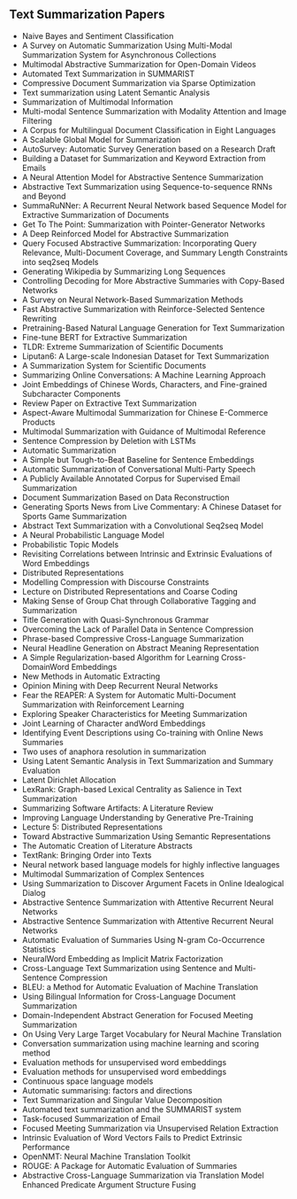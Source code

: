 <h2>Text Summarization Papers </h2>



<ul>

                             

 <li><a target="_blank" href="https://github.com/manjunath5496/Text-Summarization-Papers/blob/master/kl(1).pdf" style="text-decoration:none;">Naive Bayes and Sentiment
Classification</a></li>

 <li><a target="_blank" href="https://github.com/manjunath5496/Text-Summarization-Papers/blob/master/kl(2).pdf" style="text-decoration:none;">A Survey on Automatic Summarization Using Multi-Modal Summarization System for Asynchronous Collections</a></li>

<li><a target="_blank" href="https://github.com/manjunath5496/Text-Summarization-Papers/blob/master/kl(3).pdf" style="text-decoration:none;">Multimodal Abstractive Summarization for Open-Domain Videos</a></li>
 <li><a target="_blank" href="https://github.com/manjunath5496/Text-Summarization-Papers/blob/master/kl(4).pdf" style="text-decoration:none;">Automated Text Summarization in SUMMARIST</a></li>                              
<li><a target="_blank" href="https://github.com/manjunath5496/Text-Summarization-Papers/blob/master/kl(5).pdf" style="text-decoration:none;">Compressive Document Summarization via Sparse Optimization</a></li>
<li><a target="_blank" href="https://github.com/manjunath5496/Text-Summarization-Papers/blob/master/kl(6).pdf" style="text-decoration:none;">Text summarization using Latent Semantic Analysis</a></li>
 <li><a target="_blank" href="https://github.com/manjunath5496/Text-Summarization-Papers/blob/master/kl(7).pdf" style="text-decoration:none;">Summarization of Multimodal Information</a></li>

 <li><a target="_blank" href="https://github.com/manjunath5496/Text-Summarization-Papers/blob/master/kl(8).pdf" style="text-decoration:none;"> Multi-modal Sentence Summarization with Modality Attention and Image Filtering </a></li>
   <li><a target="_blank" href="https://github.com/manjunath5496/Text-Summarization-Papers/blob/master/kl(9).pdf" style="text-decoration:none;">A Corpus for Multilingual Document Classification in Eight Languages</a></li>
  
   
 <li><a target="_blank" href="https://github.com/manjunath5496/Text-Summarization-Papers/blob/master/kl(10).pdf" style="text-decoration:none;">A Scalable Global Model for Summarization</a></li>                              
<li><a target="_blank" href="https://github.com/manjunath5496/Text-Summarization-Papers/blob/master/kl(11).pdf" style="text-decoration:none;">AutoSurvey: Automatic Survey Generation based on a Research Draft</a></li>
<li><a target="_blank" href="https://github.com/manjunath5496/Text-Summarization-Papers/blob/master/kl(12).pdf" style="text-decoration:none;">Building a Dataset for Summarization and Keyword Extraction from Emails</a></li>
<li><a target="_blank" href="https://github.com/manjunath5496/Text-Summarization-Papers/blob/master/kl(13).pdf" style="text-decoration:none;">A Neural Attention Model for Abstractive Sentence Summarization</a></li>

<li><a target="_blank" href="https://github.com/manjunath5496/Text-Summarization-Papers/blob/master/kl(14).pdf" style="text-decoration:none;">Abstractive Text Summarization using Sequence-to-sequence RNNs and Beyond</a></li>
                              
<li><a target="_blank" href="https://github.com/manjunath5496/Text-Summarization-Papers/blob/master/kl(15).pdf" style="text-decoration:none;">SummaRuNNer: A Recurrent Neural Network based Sequence Model for Extractive Summarization of Documents</a></li>

<li><a target="_blank" href="https://github.com/manjunath5496/Text-Summarization-Papers/blob/master/kl(16).pdf" style="text-decoration:none;">Get To The Point: Summarization with Pointer-Generator Networks</a></li>

  <li><a target="_blank" href="https://github.com/manjunath5496/Text-Summarization-Papers/blob/master/kl(17).pdf" style="text-decoration:none;">A Deep Reinforced Model for Abstractive Summarization</a></li>   
  
<li><a target="_blank" href="https://github.com/manjunath5496/Text-Summarization-Papers/blob/master/kl(18).pdf" style="text-decoration:none;">Query Focused Abstractive Summarization: Incorporating Query Relevance, Multi-Document Coverage, and Summary Length Constraints into seq2seq Models</a></li> 

  
<li><a target="_blank" href="https://github.com/manjunath5496/Text-Summarization-Papers/blob/master/kl(19).pdf" style="text-decoration:none;">Generating Wikipedia by Summarizing Long Sequences</a></li> 

<li><a target="_blank" href="https://github.com/manjunath5496/Text-Summarization-Papers/blob/master/kl(20).pdf" style="text-decoration:none;">Controlling Decoding for More Abstractive Summaries with Copy-Based Networks</a></li>

<li><a target="_blank" href="https://github.com/manjunath5496/Text-Summarization-Papers/blob/master/kl(21).pdf" style="text-decoration:none;">A Survey on Neural Network-Based
Summarization Methods</a></li>
<li><a target="_blank" href="https://github.com/manjunath5496/Text-Summarization-Papers/blob/master/kl(22).pdf" style="text-decoration:none;">Fast Abstractive Summarization with
Reinforce-Selected Sentence Rewriting</a></li> 
 <li><a target="_blank" href="https://github.com/manjunath5496/Text-Summarization-Papers/blob/master/kl(23).pdf" style="text-decoration:none;">Pretraining-Based Natural Language Generation for Text Summarization</a></li> 
 

   <li><a target="_blank" href="https://github.com/manjunath5496/Text-Summarization-Papers/blob/master/kl(24).pdf" style="text-decoration:none;">Fine-tune BERT for Extractive Summarization</a></li>
 
   <li><a target="_blank" href="https://github.com/manjunath5496/Text-Summarization-Papers/blob/master/kl(25).pdf" style="text-decoration:none;">TLDR: Extreme Summarization of Scientific Documents</a></li>                              
 <li><a target="_blank" href="https://github.com/manjunath5496/Text-Summarization-Papers/blob/master/kl(26).pdf" style="text-decoration:none;">Liputan6: A Large-scale Indonesian Dataset for Text Summarization</a></li>
 <li><a target="_blank" href="https://github.com/manjunath5496/Text-Summarization-Papers/blob/master/kl(27).pdf" style="text-decoration:none;">A Summarization System for Scientific Documents</a></li>
   
 
   <li><a target="_blank" href="https://github.com/manjunath5496/Text-Summarization-Papers/blob/master/kl(28).pdf" style="text-decoration:none;">Summarizing Online Conversations: A Machine Learning Approach</a></li>
 
   <li><a target="_blank" href="https://github.com/manjunath5496/Text-Summarization-Papers/blob/master/kl(29).pdf" style="text-decoration:none;">Joint Embeddings of Chinese Words, Characters, and Fine-grained Subcharacter Components </a></li>                              

  <li><a target="_blank" href="https://github.com/manjunath5496/Text-Summarization-Papers/blob/master/kl(30).pdf" style="text-decoration:none;">Review Paper on Extractive Text Summarization</a></li>
 
   <li><a target="_blank" href="https://github.com/manjunath5496/Text-Summarization-Papers/blob/master/kl(31).pdf" style="text-decoration:none;">Aspect-Aware Multimodal Summarization for Chinese E-Commerce Products</a></li> 
    <li><a target="_blank" href="https://github.com/manjunath5496/Text-Summarization-Papers/blob/master/kl(32).pdf" style="text-decoration:none;">Multimodal Summarization with Guidance of Multimodal Reference</a></li> 

   <li><a target="_blank" href="https://github.com/manjunath5496/Text-Summarization-Papers/blob/master/kl(33).pdf" style="text-decoration:none;">Sentence Compression by Deletion with LSTMs</a></li>                              

  <li><a target="_blank" href="https://github.com/manjunath5496/Text-Summarization-Papers/blob/master/kl(34).pdf" style="text-decoration:none;">Automatic Summarization</a></li> 
 
  <li><a target="_blank" href="https://github.com/manjunath5496/Text-Summarization-Papers/blob/master/kl(35).pdf" style="text-decoration:none;">A Simple but Tough-to-Beat Baseline for Sentence Embeddings</a></li> 

  <li><a target="_blank" href="https://github.com/manjunath5496/Text-Summarization-Papers/blob/master/kl(36).pdf" style="text-decoration:none;">Automatic Summarization of Conversational Multi-Party Speech</a></li> 
 
<li><a target="_blank" href="https://github.com/manjunath5496/Text-Summarization-Papers/blob/master/kl(37).pdf" style="text-decoration:none;">A Publicly Available Annotated Corpus for Supervised Email Summarization</a></li>
 <li><a target="_blank" href="https://github.com/manjunath5496/Text-Summarization-Papers/blob/master/kl(38).pdf" style="text-decoration:none;">Document Summarization Based on Data Reconstruction</a></li>
<li><a target="_blank" href="https://github.com/manjunath5496/Text-Summarization-Papers/blob/master/kl(39).pdf" style="text-decoration:none;">Generating Sports News from Live Commentary: A Chinese Dataset for Sports Game Summarization</a></li>
 <li><a target="_blank" href="https://github.com/manjunath5496/Text-Summarization-Papers/blob/master/kl(40).pdf" style="text-decoration:none;">Abstract Text Summarization with a Convolutional Seq2seq Model</a></li>                              
<li><a target="_blank" href="https://github.com/manjunath5496/Text-Summarization-Papers/blob/master/kl(41).pdf" style="text-decoration:none;">A Neural Probabilistic Language Model</a></li>
<li><a target="_blank" href="https://github.com/manjunath5496/Text-Summarization-Papers/blob/master/kl(42).pdf" style="text-decoration:none;">Probabilistic
Topic Models</a></li>
 
  <li><a target="_blank" href="https://github.com/manjunath5496/Text-Summarization-Papers/blob/master/kl(43).pdf" style="text-decoration:none;">Revisiting Correlations between Intrinsic and Extrinsic Evaluations of Word Embeddings</a></li>
 <li><a target="_blank" href="https://github.com/manjunath5496/Text-Summarization-Papers/blob/master/kl(44).pdf" style="text-decoration:none;">Distributed Representations</a></li>
   <li><a target="_blank" href="https://github.com/manjunath5496/Text-Summarization-Papers/blob/master/kl(45).pdf" style="text-decoration:none;">Modelling Compression with Discourse Constraints</a></li>  
   
<li><a target="_blank" href="https://github.com/manjunath5496/Text-Summarization-Papers/blob/master/kl(46).pdf" style="text-decoration:none;">Lecture on Distributed Representations and Coarse Coding</a></li> 
                             
<li><a target="_blank" href="https://github.com/manjunath5496/Text-Summarization-Papers/blob/master/kl(47).pdf" style="text-decoration:none;">Making Sense of Group Chat through Collaborative Tagging and Summarization</a></li>
<li><a target="_blank" href="https://github.com/manjunath5496/Text-Summarization-Papers/blob/master/kl(48).pdf" style="text-decoration:none;">Title Generation with Quasi-Synchronous Grammar</a></li>

<li><a target="_blank" href="https://github.com/manjunath5496/Text-Summarization-Papers/blob/master/kl(49).pdf" style="text-decoration:none;">Overcoming the Lack of Parallel Data in Sentence Compression</a></li>
                              
<li><a target="_blank" href="https://github.com/manjunath5496/Text-Summarization-Papers/blob/master/kl(50).pdf" style="text-decoration:none;">Phrase-based Compressive Cross-Language Summarization</a></li>
<li><a target="_blank" href="https://github.com/manjunath5496/Text-Summarization-Papers/blob/master/kl(51).pdf" style="text-decoration:none;">Neural Headline Generation on Abstract Meaning Representation</a></li>
<li><a target="_blank" href="https://github.com/manjunath5496/Text-Summarization-Papers/blob/master/kl(52).pdf" style="text-decoration:none;">A Simple Regularization-based
Algorithm for Learning Cross-DomainWord Embeddings</a></li>

<li><a target="_blank" href="https://github.com/manjunath5496/Text-Summarization-Papers/blob/master/kl(53).pdf" style="text-decoration:none;">New Methods in Automatic Extracting</a></li>
 
<li><a target="_blank" href="https://github.com/manjunath5496/Text-Summarization-Papers/blob/master/kl(54).pdf" style="text-decoration:none;">Opinion Mining with
Deep Recurrent Neural Networks </a></li>

<li><a target="_blank" href="https://github.com/manjunath5496/Text-Summarization-Papers/blob/master/kl(55).pdf" style="text-decoration:none;">Fear the REAPER: A System for Automatic Multi-Document Summarization with Reinforcement Learning</a></li>
 
  <li><a target="_blank" href="https://github.com/manjunath5496/Text-Summarization-Papers/blob/master/kl(56).pdf" style="text-decoration:none;">Exploring Speaker Characteristics for Meeting Summarization </a></li>                              

  <li><a target="_blank" href="https://github.com/manjunath5496/Text-Summarization-Papers/blob/master/kl(57).pdf" style="text-decoration:none;">Joint Learning of Character andWord Embeddings</a></li>
 
   <li><a target="_blank" href="https://github.com/manjunath5496/Text-Summarization-Papers/blob/master/kl(58).pdf" style="text-decoration:none;">Identifying Event Descriptions using Co-training with Online News Summaries</a></li>
    <li><a target="_blank" href="https://github.com/manjunath5496/Text-Summarization-Papers/blob/master/kl(59).pdf" style="text-decoration:none;">Two uses of anaphora resolution in summarization</a></li>
 
  <li><a target="_blank" href="https://github.com/manjunath5496/Text-Summarization-Papers/blob/master/kl(60).pdf" style="text-decoration:none;">Using Latent Semantic Analysis in Text Summarization and Summary Evaluation </a></li>
 
   <li><a target="_blank" href="https://github.com/manjunath5496/Text-Summarization-Papers/blob/master/kl(61).pdf" style="text-decoration:none;"> Latent Dirichlet Allocation</a></li>
 
   <li><a target="_blank" href="https://github.com/manjunath5496/Text-Summarization-Papers/blob/master/kl(62).pdf" style="text-decoration:none;">LexRank: Graph-based Lexical Centrality as Salience in Text Summarization</a></li>
 
   <li><a target="_blank" href="https://github.com/manjunath5496/Text-Summarization-Papers/blob/master/kl(63).pdf" style="text-decoration:none;">Summarizing Software Artifacts: A Literature Review</a></li>                              

  <li><a target="_blank" href="https://github.com/manjunath5496/Text-Summarization-Papers/blob/master/kl(64).pdf" style="text-decoration:none;">Improving Language Understanding
by Generative Pre-Training</a></li>
 
   <li><a target="_blank" href="https://github.com/manjunath5496/Text-Summarization-Papers/blob/master/kl(65).pdf" style="text-decoration:none;">Lecture 5: Distributed Representations</a></li> 

   <li><a target="_blank" href="https://github.com/manjunath5496/Text-Summarization-Papers/blob/master/kl(66).pdf" style="text-decoration:none;">Toward Abstractive Summarization Using Semantic Representations</a></li> 
 
   <li><a target="_blank" href="https://github.com/manjunath5496/Text-Summarization-Papers/blob/master/kl(67).pdf" style="text-decoration:none;">The Automatic Creation of Literature Abstracts</a></li>                              

  <li><a target="_blank" href="https://github.com/manjunath5496/Text-Summarization-Papers/blob/master/kl(68).pdf" style="text-decoration:none;">TextRank: Bringing Order into Texts</a></li> 
 
  
   <li><a target="_blank" href="https://github.com/manjunath5496/Text-Summarization-Papers/blob/master/kl(69).pdf" style="text-decoration:none;">Neural network based language models for highly inflective languages</a></li>                              

  <li><a target="_blank" href="https://github.com/manjunath5496/Text-Summarization-Papers/blob/master/kl(70).pdf" style="text-decoration:none;">Multimodal Summarization of Complex Sentences</a></li> 
  
 
 <li><a target="_blank" href="https://github.com/manjunath5496/Text-Summarization-Papers/blob/master/kl(71).pdf" style="text-decoration:none;">Using Summarization
to Discover Argument Facets in Online Idealogical Dialog</a></li>
 
 <li><a target="_blank" href="https://github.com/manjunath5496/Text-Summarization-Papers/blob/master/kl(72).pdf" style="text-decoration:none;">Abstractive Sentence Summarization
with Attentive Recurrent Neural Networks</a></li> 
 
 
 <li><a target="_blank" href="https://github.com/manjunath5496/Text-Summarization-Papers/blob/master/kl(73).pdf" style="text-decoration:none;">Abstractive Sentence Summarization
with Attentive Recurrent Neural Networks</a></li>
  <li><a target="_blank" href="https://github.com/manjunath5496/Text-Summarization-Papers/blob/master/kl(74).pdf" style="text-decoration:none;">Automatic Evaluation of Summaries Using N-gram Co-Occurrence Statistics </a></li>
    <li><a target="_blank" href="https://github.com/manjunath5496/Text-Summarization-Papers/blob/master/kl(75).pdf" style="text-decoration:none;">NeuralWord Embedding
as Implicit Matrix Factorization</a></li>                        
<li><a target="_blank" href="https://github.com/manjunath5496/Text-Summarization-Papers/blob/master/kl(76).pdf" style="text-decoration:none;">Cross-Language Text Summarization using Sentence and Multi-Sentence Compression</a></li>

 <li><a target="_blank" href="https://github.com/manjunath5496/Text-Summarization-Papers/blob/master/kl(77).pdf" style="text-decoration:none;">BLEU: a Method for Automatic Evaluation of Machine Translation</a></li> 
 
 
 <li><a target="_blank" href="https://github.com/manjunath5496/Text-Summarization-Papers/blob/master/kl(78).pdf" style="text-decoration:none;">Using Bilingual Information for Cross-Language Document Summarization</a></li>
  <li><a target="_blank" href="https://github.com/manjunath5496/Text-Summarization-Papers/blob/master/kl(79).pdf" style="text-decoration:none;">Domain-Independent Abstract Generation for Focused Meeting Summarization</a></li>


 <li><a target="_blank" href="https://github.com/manjunath5496/Text-Summarization-Papers/blob/master/kl(80).pdf" style="text-decoration:none;">On Using Very Large Target Vocabulary for Neural Machine Translation</a></li> 
 
 
 <li><a target="_blank" href="https://github.com/manjunath5496/Text-Summarization-Papers/blob/master/kl(81).pdf" style="text-decoration:none;">Conversation summarization using machine learning and scoring method</a></li>
  <li><a target="_blank" href="https://github.com/manjunath5496/Text-Summarization-Papers/blob/master/kl(82).pdf" style="text-decoration:none;">Evaluation methods for unsupervised word embeddings</a></li>

 <li><a target="_blank" href="https://github.com/manjunath5496/Text-Summarization-Papers/blob/master/kl(83).pdf" style="text-decoration:none;">Evaluation methods for unsupervised word embeddings</a></li>
  <li><a target="_blank" href="https://github.com/manjunath5496/Text-Summarization-Papers/blob/master/kl(84).pdf" style="text-decoration:none;">Continuous space language models</a></li>

 <li><a target="_blank" href="https://github.com/manjunath5496/Text-Summarization-Papers/blob/master/kl(85).pdf" style="text-decoration:none;">Automatic summarising: factors and
directions</a></li>
  <li><a target="_blank" href="https://github.com/manjunath5496/Text-Summarization-Papers/blob/master/kl(86).pdf" style="text-decoration:none;">Text Summarization and Singular Value Decomposition</a></li>

 <li><a target="_blank" href="https://github.com/manjunath5496/Text-Summarization-Papers/blob/master/kl(87).pdf" style="text-decoration:none;">Automated text summarization and the SUMMARIST system</a></li>
  <li><a target="_blank" href="https://github.com/manjunath5496/Text-Summarization-Papers/blob/master/kl(88).pdf" style="text-decoration:none;">Task-focused Summarization of Email</a></li>
  <li><a target="_blank" href="https://github.com/manjunath5496/Text-Summarization-Papers/blob/master/kl(89).pdf" style="text-decoration:none;">Focused Meeting Summarization via Unsupervised Relation Extraction</a></li>
  
  
  <li><a target="_blank" href="https://github.com/manjunath5496/Text-Summarization-Papers/blob/master/kl(90).pdf" style="text-decoration:none;"> Intrinsic Evaluation of Word Vectors Fails to Predict Extrinsic Performance</a></li>
  <li><a target="_blank" href="https://github.com/manjunath5496/Text-Summarization-Papers/blob/master/kl(91).pdf" style="text-decoration:none;">OpenNMT: Neural Machine Translation Toolkit</a></li>

 <li><a target="_blank" href="https://github.com/manjunath5496/Text-Summarization-Papers/blob/master/kl(92).pdf" style="text-decoration:none;">ROUGE: A Package for Automatic Evaluation of Summaries</a></li>
  <li><a target="_blank" href="https://github.com/manjunath5496/Text-Summarization-Papers/blob/master/kl(93).pdf" style="text-decoration:none;">Abstractive Cross-Language Summarization via Translation Model Enhanced Predicate Argument Structure Fusing</a></li>
  </ul>
